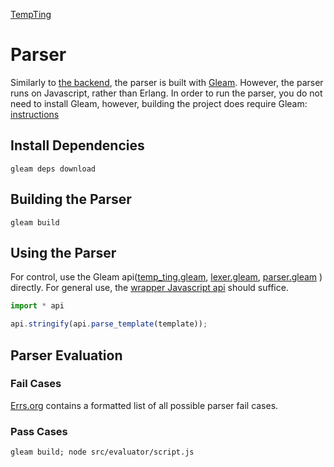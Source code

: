 [TempTing](https://github.com/Matthew-Craig01/TempTing)
# Parser
Similarly to [the backend](../../../backend/README.md), the parser is built with [Gleam](https://gleam.run/). However, the parser runs on Javascript, rather than Erlang. In order to run the parser, you do not need to install Gleam, however, building the project does require Gleam: [instructions](https://gleam.run/getting-started/installing/)

## Install Dependencies
```shell
gleam deps download
```


## Building the Parser
```shell
gleam build
```

## Using the Parser
For control, use the Gleam api([temp_ting.gleam](./src/temp_ting.gleam), [lexer.gleam](./src/lexer/lexer.gleam), [parser.gleam](./src/lexer/parser.gleam) ) directly. For general use, the [wrapper Javascript api](./api.ts) should suffice.

``` javascript
import * api

api.stringify(api.parse_template(template));
```


## Parser Evaluation
### Fail Cases
[Errs.org](./src/evaluator/errs.org) contains a formatted list of all possible parser fail cases. 

### Pass Cases

``` shell
gleam build; node src/evaluator/script.js
```

